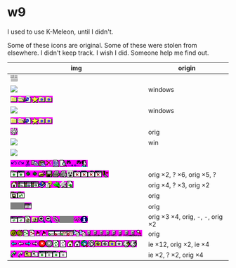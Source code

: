 # w9

I used to use K-Meleon, until I didn't.

Some of these icons are original. Some of these were stolen from elsewhere. I didn't keep track. I wish I did. Someone help me find out.

| img | origin |
| - | - |
| <img src="back.bmp" /> |  |
| <img src="bookmarks-edit.ico" /> | windows |
| <img src="bookmarks.bmp" /> |  |
| <img src="default.ico" /> | windows |
| <img src="favorites.bmp" /> |  |
| <img src="icon-preferences.bmp" /> | orig |
| <img src="loading.ico" /> | win |
| <img src="main.ico" /> |  |
| <img src="menu-edit.bmp" /> |  |
| <img src="menu-file.bmp" /> | orig &times;2, ? &times;6, orig &times;5, ? |
| <img src="menu-help.bmp" /> | orig &times;4, ? &times;3, orig &times;2 |
| <img src="menu-sessions.bmp" /> | orig |
| <img src="menu-tools.bmp" /> | orig |
| <img src="menu-view.bmp" /> | orig &times;3 &times;4, orig, -, -, orig &times;2 |
| <img src="toolbar-privacy.bmp" /> | orig |
| <img src="toolbar-standard.bmp" /> | ie &times;12, orig &times;2, ie &times;4 |
| <img src="toolbar.bmp" /> | ie &times;2, ? &times;2, orig &times;4 |
